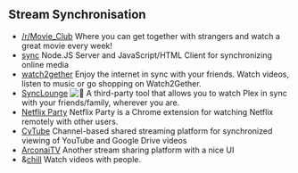 ## Stream Synchronisation

  * [/r/Movie_Club](https://www.reddit.com/r/Movie_Club) Where you can get together with strangers and watch a great movie every week!
  * [sync](https://github.com/calzoneman/sync/) Node.JS Server and JavaScript/HTML Client for synchronizing online media
  * [watch2gether](https://www.watch2gether.com/) Enjoy the internet in sync with your friends. Watch videos, listen to music or go shopping on Watch2Gether.
  * [SyncLounge](https://synclounge.tv/) ![:star2:](/static/twemoji/1f31f.png) A third-party tool that allows you to watch Plex in sync with your friends/family, wherever you are.
  * [Netflix Party](https://chrome.google.com/webstore/detail/netflix-party/oocalimimngaihdkbihfgmpkcpnmlaoa/related) Netflix Party is a Chrome extension for watching Netflix remotely with other users.
  * [CyTube](https://cytu.be/) Channel-based shared streaming platform for synchronized viewing of YouTube and Google Drive videos
  * [ArconaiTV](https://www.arconaitv.us/) Another stream sharing platform with a nice UI
  * &[chill](https://andchill.tv/) Watch videos with people.